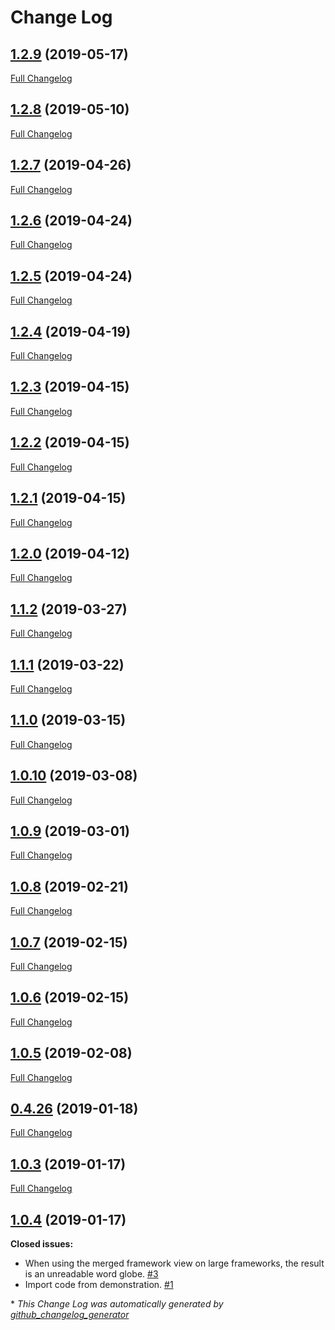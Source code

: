 # Change Log

## [1.2.9](https://github.com/cassproject/cass-align/tree/1.2.9) (2019-05-17)
[Full Changelog](https://github.com/cassproject/cass-align/compare/1.2.8...1.2.9)

## [1.2.8](https://github.com/cassproject/cass-align/tree/1.2.8) (2019-05-10)
[Full Changelog](https://github.com/cassproject/cass-align/compare/1.2.7...1.2.8)

## [1.2.7](https://github.com/cassproject/cass-align/tree/1.2.7) (2019-04-26)
[Full Changelog](https://github.com/cassproject/cass-align/compare/1.2.6...1.2.7)

## [1.2.6](https://github.com/cassproject/cass-align/tree/1.2.6) (2019-04-24)
[Full Changelog](https://github.com/cassproject/cass-align/compare/1.2.5...1.2.6)

## [1.2.5](https://github.com/cassproject/cass-align/tree/1.2.5) (2019-04-24)
[Full Changelog](https://github.com/cassproject/cass-align/compare/1.2.4...1.2.5)

## [1.2.4](https://github.com/cassproject/cass-align/tree/1.2.4) (2019-04-19)
[Full Changelog](https://github.com/cassproject/cass-align/compare/1.2.3...1.2.4)

## [1.2.3](https://github.com/cassproject/cass-align/tree/1.2.3) (2019-04-15)
[Full Changelog](https://github.com/cassproject/cass-align/compare/1.2.2...1.2.3)

## [1.2.2](https://github.com/cassproject/cass-align/tree/1.2.2) (2019-04-15)
[Full Changelog](https://github.com/cassproject/cass-align/compare/1.2.1...1.2.2)

## [1.2.1](https://github.com/cassproject/cass-align/tree/1.2.1) (2019-04-15)
[Full Changelog](https://github.com/cassproject/cass-align/compare/1.2.0...1.2.1)

## [1.2.0](https://github.com/cassproject/cass-align/tree/1.2.0) (2019-04-12)
[Full Changelog](https://github.com/cassproject/cass-align/compare/1.1.2...1.2.0)

## [1.1.2](https://github.com/cassproject/cass-align/tree/1.1.2) (2019-03-27)
[Full Changelog](https://github.com/cassproject/cass-align/compare/1.1.1...1.1.2)

## [1.1.1](https://github.com/cassproject/cass-align/tree/1.1.1) (2019-03-22)
[Full Changelog](https://github.com/cassproject/cass-align/compare/1.1.0...1.1.1)

## [1.1.0](https://github.com/cassproject/cass-align/tree/1.1.0) (2019-03-15)
[Full Changelog](https://github.com/cassproject/cass-align/compare/1.0.10...1.1.0)

## [1.0.10](https://github.com/cassproject/cass-align/tree/1.0.10) (2019-03-08)
[Full Changelog](https://github.com/cassproject/cass-align/compare/1.0.9...1.0.10)

## [1.0.9](https://github.com/cassproject/cass-align/tree/1.0.9) (2019-03-01)
[Full Changelog](https://github.com/cassproject/cass-align/compare/1.0.8...1.0.9)

## [1.0.8](https://github.com/cassproject/cass-align/tree/1.0.8) (2019-02-21)
[Full Changelog](https://github.com/cassproject/cass-align/compare/1.0.7...1.0.8)

## [1.0.7](https://github.com/cassproject/cass-align/tree/1.0.7) (2019-02-15)
[Full Changelog](https://github.com/cassproject/cass-align/compare/1.0.6...1.0.7)

## [1.0.6](https://github.com/cassproject/cass-align/tree/1.0.6) (2019-02-15)
[Full Changelog](https://github.com/cassproject/cass-align/compare/1.0.5...1.0.6)

## [1.0.5](https://github.com/cassproject/cass-align/tree/1.0.5) (2019-02-08)
[Full Changelog](https://github.com/cassproject/cass-align/compare/0.4.26...1.0.5)

## [0.4.26](https://github.com/cassproject/cass-align/tree/0.4.26) (2019-01-18)
[Full Changelog](https://github.com/cassproject/cass-align/compare/1.0.3...0.4.26)

## [1.0.3](https://github.com/cassproject/cass-align/tree/1.0.3) (2019-01-17)
[Full Changelog](https://github.com/cassproject/cass-align/compare/1.0.4...1.0.3)

## [1.0.4](https://github.com/cassproject/cass-align/tree/1.0.4) (2019-01-17)
**Closed issues:**

- When using the merged framework view on large frameworks, the result is an unreadable word globe. [\#3](https://github.com/cassproject/cass-align/issues/3)
- Import code from demonstration. [\#1](https://github.com/cassproject/cass-align/issues/1)



\* *This Change Log was automatically generated by [github_changelog_generator](https://github.com/skywinder/Github-Changelog-Generator)*